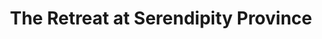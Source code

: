 ---
title: "The Retreat at Serendipity Province"
url: /valparaiso/the-retreat-at-serendipity-province/
shop: massage
---